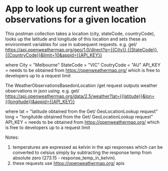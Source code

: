 App to look up current weather observations for a given location
================================================================
This postman collection takes a location (city, stateCode, countryCode), looks up the latitude and longitude of this location and sets these as environment variables for use in subsequent requests.
e.g. get/ https://api.openweathermap.org/geo/1.0/direct?q={{City}},{{StateCode}},{{CountryCode}}&limit=10&appid={{API_KEY}}
   
where 
      City       = "Melbourne"
      StateCode  = "VIC"
      CoutryCode = "AU"
      API_KEY = needs to be obtained from https://openweathermap.org/ which is free to developers up to a request limit
      
The WeatherObservationsBasedonLocation /get request outputs weather observations in json using.
e.g. get/ https://api.openweathermap.org/data/2.5/weather?lat={{latitude}}&lon={{longitude}}&appid={{API_KEY}}

 where 
    lat  = "latitude obtained from the Get/ GeoLocationLookup request"
    long = "longitutde obtained from the Get/ GeoLocationLookup request"
    API_KEY = needs to be obtained from https://openweathermap.org/ which is free to developers up to a request limit
      
Notes:
1. temperatures are expressed as kelvin in the api responses which can be converted to celsius simply by subtracting the response temp from absolute zero (273.15 - response_temp_in_kelvin).
2. these requests use https://openweathermap.org/ apis
